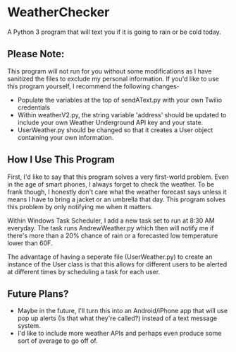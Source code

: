 # WeatherChecker
A Python 3 program that will text you if it is going to rain or be cold today.

## Please Note:
This program will not run for you without some modifications as I have sanitized the files to exclude my personal information. If you'd like to use this program yourself, I recommend the following changes-

* Populate the variables at the top of sendAText.py with your own Twilio credentials
* Within weatherV2.py, the string variable 'address' should be updated to include your own Weather Underground API key and your state.
* UserWeather.py should be changed so that it creates a User object containing your own information.

## How I Use This Program
First, I'd like to say that this program solves a very first-world problem. Even in the age of smart phones, I always forget to check the weather. To be frank though, I honestly don't care what the weather forecast says unless it means I have to bring a jacket or an umbrella that day. This program solves this problem by only notifying me when it matters.

Within Windows Task Scheduler, I add a new task set to run at 8:30 AM everyday. The task runs AndrewWeather.py which then will notify me if there's more than a 20% chance of rain or a forecasted low temperature lower than 60F.

The advantage of having a seperate file (UserWeather.py) to create an instance of the User class is that this allows for different users to be alerted at different times by scheduling a task for each user.

## Future Plans?
* Maybe in the future, I'll turn this into an Android/iPhone app that will use pop up alerts (Is that what they're called?) instead of a text message system.
* I'd like to include more weather APIs and perhaps even produce some sort of average to go off of.
